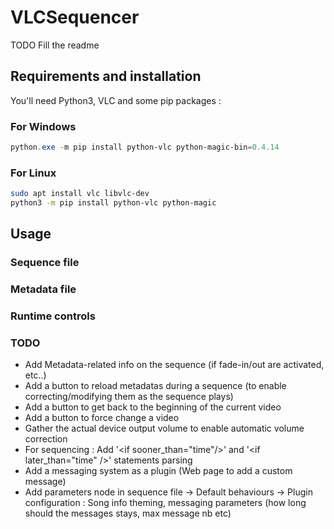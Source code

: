 # VLCSequencer

TODO Fill the readme

## Requirements and installation

You'll need Python3, VLC and some pip packages :

### For Windows

```powershell
python.exe -m pip install python-vlc python-magic-bin=0.4.14
```

### For Linux

```bash
sudo apt install vlc libvlc-dev
python3 -m pip install python-vlc python-magic
```

## Usage

### Sequence file

### Metadata file

### Runtime controls

### TODO

- Add Metadata-related info on the sequence (if fade-in/out are activated, etc..)
- Add a button to reload metadatas during a sequence (to enable correcting/modifying them as the sequence plays)
- Add a button to get back to the beginning of the current video
- Add a button to force change a video
- Gather the actual device output volume to enable automatic volume correction
- For sequencing : Add '\<if sooner_than="time"/>' and '\<if later_than="time" />' statements parsing
- Add a messaging system as a plugin (Web page to add a custom message)
- Add parameters node in sequence file
  -> Default behaviours
  -> Plugin configuration : Song info theming, messaging parameters (how long should the messages stays, max message nb etc)

